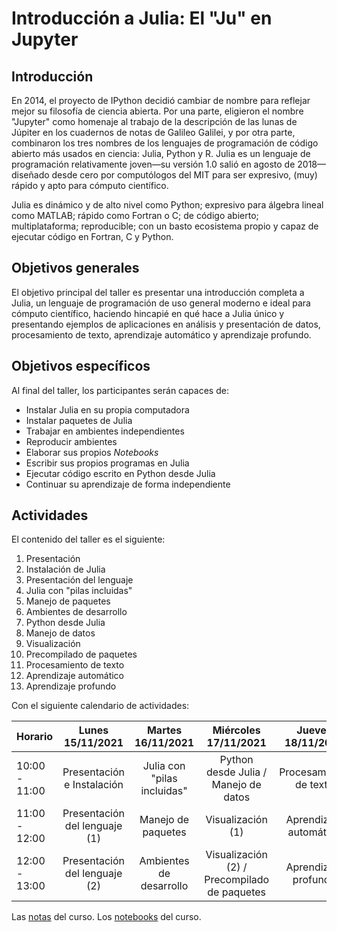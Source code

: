 # Introducción a Julia: El "Ju" en Jupyter

## Introducción

En 2014, el proyecto de IPython decidió cambiar de nombre para reflejar mejor su filosofía de ciencia abierta. Por una parte, eligieron el nombre "Jupyter" como homenaje al trabajo de la descripción de las lunas de Júpiter en los cuadernos de notas de Galileo Galilei, y por otra parte, combinaron los tres nombres de los lenguajes de programación de código abierto más usados en ciencia: Julia, Python y R. Julia es un lenguaje de programación relativamente joven&mdash;su versión 1.0 salió en agosto de 2018&mdash;diseñado desde cero por computólogos del MIT para ser expresivo, (muy) rápido y apto para cómputo científico.

Julia es dinámico y de alto nivel como Python; expresivo para álgebra lineal como MATLAB; rápido como Fortran o C; de código abierto; multiplataforma; reproducible; con un basto ecosistema propio y capaz de ejecutar código en Fortran, C y Python.

## Objetivos generales

El objetivo principal del taller es presentar una introducción completa a Julia, un lenguaje de programación de uso general moderno e ideal para cómputo científico, haciendo hincapié en qué hace a Julia único y presentando ejemplos de aplicaciones en análisis y presentación de datos, procesamiento de texto, aprendizaje automático y aprendizaje profundo.
   
## Objetivos específicos

Al final del taller, los participantes serán capaces de:

- Instalar Julia en su propia computadora
- Instalar paquetes de Julia
- Trabajar en ambientes independientes
- Reproducir ambientes
- Elaborar sus propios *Notebooks*
- Escribir sus propios programas en Julia
- Ejecutar código escrito en Python desde Julia
- Continuar su aprendizaje de forma independiente

## Actividades

El contenido del taller es el siguiente:

1. Presentación
2. Instalación de Julia
3. Presentación del lenguaje
4. Julia con "pilas incluidas" 
5. Manejo de paquetes
6. Ambientes de desarrollo
7. Python desde Julia
8. Manejo de datos
9. Visualización
10. Precompilado de paquetes
11. Procesamiento de texto
12. Aprendizaje automático
13. Aprendizaje profundo

Con el siguiente calendario de actividades:

| **Horario** | **Lunes** 15/11/2021 | **Martes** 16/11/2021 | **Miércoles** 17/11/2021 | **Jueves** 18/11/2021 | 
|---------|:----------------:|:-----------------:|:--------------------:|:-----------------:|
|10:00 - 11:00 | Presentación e Instalación    | Julia con "pilas incluidas" | Python desde Julia / Manejo de datos | Procesamiento de texto |      
|11:00 - 12:00 | Presentación del lenguaje (1) | Manejo de paquetes          | Visualización (1) | Aprendizaje automático |
|12:00 - 13:00 | Presentación del lenguaje (2) | Ambientes de desarrollo     | Visualización (2) / Precompilado de paquetes | Aprendizaje profundo |

Las [notas](./notes/README.md) del curso.
Los [notebooks](./notebooks/README.md) del curso.
